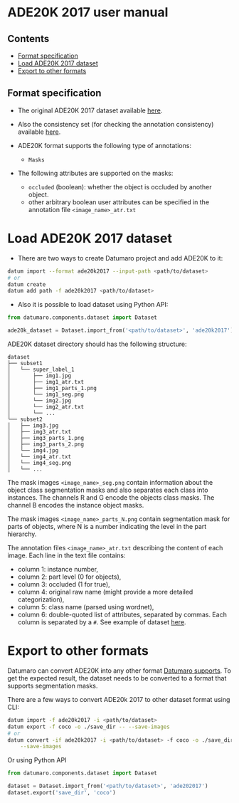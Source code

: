 # ADE20K 2017 user manual

## Contents
- [Format specification](#format-specification)
- [Load ADE20K 2017 dataset](#load-ade20k-2017-dataset)
- [Export to other formats](#export-to-other-formats)

## Format specification

- The original ADE20K 2017 dataset available
[here](https://www.kaggle.com/soumikrakshit/ade20k).

- Also the consistency set (for checking the annotation consistency)
available [here](https://groups.csail.mit.edu/vision/datasets/ADE20K/ADE20K_2017_05_30_consistency.zip).

- ADE20K format supports the following type of annotations:
  - `Masks`

- The following attributes are supported on the masks:
  - `occluded` (boolean): whether the object is occluded by another object.
  - other arbitrary boolean user attributes can be specified
    in the annotation file `<image_name>_atr.txt`

# Load ADE20K 2017 dataset

- There are two ways to create Datumaro project and add ADE20K to it:

```bash
datum import --format ade20k2017 --input-path <path/to/dataset>
# or
datum create
datum add path -f ade20k2017 <path/to/dataset>
```

- Also it is possible to load dataset using Python API:

```python
from datumaro.components.dataset import Dataset

ade20k_dataset = Dataset.import_from('<path/to/dataset>', 'ade20k2017')
```

ADE20K dataset directory should has the following structure:

```
dataset
├── subset1
│   └── super_label_1
│       ├── img1.jpg
│       ├── img1_atr.txt
│       ├── img1_parts_1.png
│       └── img1_seg.png
│       └── img2.jpg
│       └── img2_atr.txt
│       └── ...
└── subset2
│   ├── img3.jpg
│   ├── img3_atr.txt
│   ├── img3_parts_1.png
│   ├── img3_parts_2.png
│   └── img4.jpg
│   └── img4_atr.txt
│   └── img4_seg.png
│   └── ...
```

The mask images `<image_name>_seg.png` contain information about the object
class segmentation masks and also separates each class into instances.
The channels R and G encode the objects class masks.
The channel B encodes the instance object masks.

The mask images `<image_name>_parts_N.png` contain segmentation mask for parts
of objects, where N is a number indicating the level in the part hierarchy.

The annotation files `<image_name>_atr.txt` describing the content of each
image. Each line in the text file contains:
- column 1: instance number,
- column 2: part level (0 for objects),
- column 3: occluded (1 for true),
- column 4: original raw name (might provide a more detailed categorization),
- column 5: class name (parsed using wordnet),
- column 6: double-quoted list of attributes, separated by commas.
Each column is separated by a `#`. See example of dataset
[here](../..//tests/assets/ade20k2017_dataset).

# Export to other formats

Datumaro can convert ADE20K into any other format [Datumaro supports](../user_manual.md#supported-formats).
To get the expected result, the dataset needs to be converted to a format
that supports segmentation masks.

There are a few ways to convert ADE20k 2017 to other dataset format using CLI:

```bash
datum import -f ade20k2017 -i <path/to/dataset>
datum export -f coco -o ./save_dir -- --save-images
# or
datum convert -if ade20k2017 -i <path/to/dataset> -f coco -o ./save_dir \
    --save-images
```

Or using Python API

```python
from datumaro.components.dataset import Dataset

dataset = Dataset.import_from('<path/to/dataset>', 'ade202017')
dataset.export('save_dir', 'coco')
```
